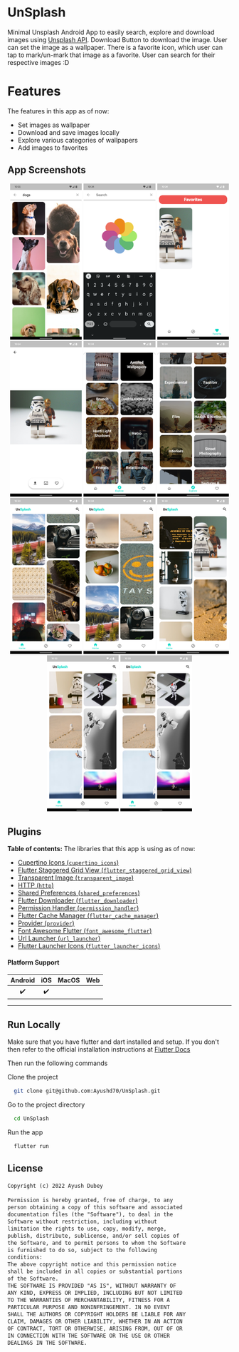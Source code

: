 # UnSplash

Minimal Unsplash Android App to easily search, explore and download images using [Unsplash API](https://unsplash.com/documentation/).
Download Button to download the image. User can set the image as a wallpaper.
There is a favorite icon, which user can tap to mark/un-mark that image as a favorite. User can search for their respective images :D

# Features

The features in this app as of now:

* Set images as wallpaper
* Download and save images locally
* Explore various categories of wallpapers
* Add images to favorites

## App Screenshots

<p align="center">
  <img width="32%" src="images/1.png?raw=true">
  <img width="32%" src="images/2.png?raw=true">
  <img width="32%" src="images/3.png?raw=true">
  <img width="32%" src="images/4.png?raw=true">
  <img width="32%" src="images/5.png?raw=true">
  <img width="32%" src="images/6.png?raw=true">
  <img width="32%" src="images/7.png?raw=true">
  <img width="32%" src="images/8.png?raw=true">
  <img width="32%" src="images/9.png?raw=true">
  <img width="32%" src="images/10.png?raw=true">
  <img width="32%" src="images/11.png?raw=true">

</p>

[comment]: <> (## App Demo)

[comment]: <> (<p align="center">)

[comment]: <> (  <img width="50%" src="images/demo.mp4?raw=true">)

[comment]: <> (</p>)

## Plugins

**Table of contents:**
The libraries that this app is using as of now:

- [Cupertino Icons (`cupertino_icons`)](https://pub.dev/packages/cupertino_icons)
- [Flutter Staggered Grid View (`flutter_staggered_grid_view`)](https://pub.dev/packages/flutter_staggered_grid_view)
- [Transparent Image (`transparent_image`)](https://pub.dev/packages/transparent_image)
- [HTTP (`http`)](https://pub.dev/packages/http)
- [Shared Preferences (`shared_preferences`)](https://pub.dev/packages/shared_preferences)
- [Flutter Downloader (`flutter_downloader`)](https://pub.dev/packages/flutter_downloader)
- [Permission Handler (`permission_handler`)](https://pub.dev/packages/permission_handler)
- [Flutter Cache Manager (`flutter_cache_manager`)](https://pub.dev/packages/flutter_cache_manager)
- [Provider (`provider`)](https://pub.dev/packages/provider)
- [Font Awesome Flutter (`font_awesome_flutter`)](https://pub.dev/packages/font_awesome_flutter)
- [Url Launcher (`url_launcher`)](https://pub.dev/packages/url_launcher)
- [Flutter Launcher Icons (`flutter_launcher_icons`)](https://pub.dev/packages/flutter_launcher_icons)

#### Platform Support

| Android | iOS | MacOS | Web |
|:-------:|:---:|:-----:|:---:|
|    ✔️    |  ✔️  |       | ️  |

----

## Run Locally

Make sure that you have flutter and dart installed and setup. If you don't then refer to the official installation instructions at [Flutter Docs](https://flutter.dev/docs/get-started/install)

Then run the following commands

Clone the project

```bash
  git clone git@github.com:Ayushd70/UnSplash.git
```

Go to the project directory

```bash
  cd UnSplash
```

Run the app

```bash
  flutter run
```

## License

```
Copyright (c) 2022 Ayush Dubey

Permission is hereby granted, free of charge, to any
person obtaining a copy of this software and associated
documentation files (the "Software"), to deal in the
Software without restriction, including without
limitation the rights to use, copy, modify, merge,
publish, distribute, sublicense, and/or sell copies of
the Software, and to permit persons to whom the Software
is furnished to do so, subject to the following
conditions:
The above copyright notice and this permission notice
shall be included in all copies or substantial portions
of the Software.
THE SOFTWARE IS PROVIDED "AS IS", WITHOUT WARRANTY OF
ANY KIND, EXPRESS OR IMPLIED, INCLUDING BUT NOT LIMITED
TO THE WARRANTIES OF MERCHANTABILITY, FITNESS FOR A
PARTICULAR PURPOSE AND NONINFRINGEMENT. IN NO EVENT
SHALL THE AUTHORS OR COPYRIGHT HOLDERS BE LIABLE FOR ANY
CLAIM, DAMAGES OR OTHER LIABILITY, WHETHER IN AN ACTION
OF CONTRACT, TORT OR OTHERWISE, ARISING FROM, OUT OF OR
IN CONNECTION WITH THE SOFTWARE OR THE USE OR OTHER
DEALINGS IN THE SOFTWARE.
```